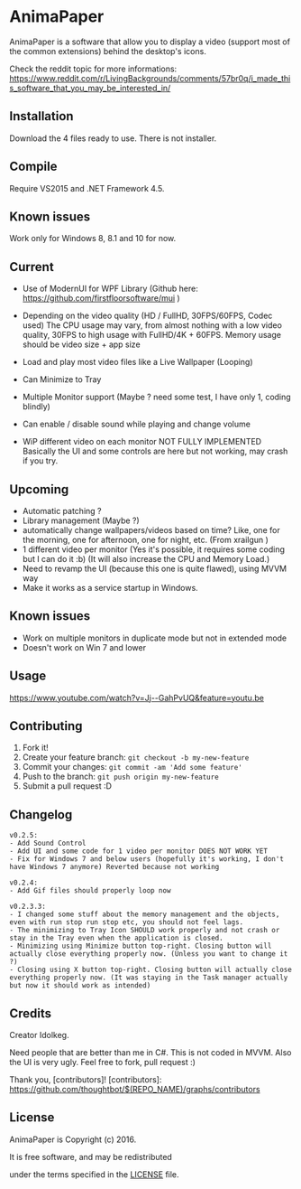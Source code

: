 # AnimaPaper

AnimaPaper is a software that allow you to display a video (support most of the common extensions) behind the desktop's icons.

Check the reddit topic for more informations:
https://www.reddit.com/r/LivingBackgrounds/comments/57br0q/i_made_this_software_that_you_may_be_interested_in/

## Installation

Download the 4 files ready to use.
There is not installer.

## Compile

Require VS2015 and .NET Framework 4.5.

## Known issues

Work only for Windows 8, 8.1 and 10 for now.


## Current

- Use of ModernUI for WPF Library (Github here: https://github.com/firstfloorsoftware/mui )
- Depending on the video quality (HD / FullHD, 30FPS/60FPS, Codec used) The CPU usage may vary, from almost nothing with a low video quality, 30FPS to high usage with FullHD/4K + 60FPS. Memory usage should be video size + app size
- Load and play most video files like a Live Wallpaper (Looping)
- Can Minimize to Tray
- Multiple Monitor support (Maybe ? need some test, I have only 1, coding blindly)
- Can enable / disable sound while playing and change volume

- WiP different video on each monitor NOT FULLY IMPLEMENTED Basically the UI and some controls are here but not working, may crash if you try.

## Upcoming

- Automatic patching ?
- Library management (Maybe ?)
- automatically change wallpapers/videos based on time? Like, one for the morning, one for afternoon, one for night, etc. (From xrailgun )
- 1 different video per monitor (Yes it's possible, it requires some coding but I can do it :b) (It will also increase the CPU and Memory Load.)
- Need to revamp the UI (because this one is quite flawed), using MVVM way
- Make it works as a service startup in Windows.

## Known issues

- Work on multiple monitors in duplicate mode but not in extended mode
- Doesn't work on Win 7 and lower


## Usage

https://www.youtube.com/watch?v=Jj--GahPvUQ&feature=youtu.be

## Contributing

1. Fork it!
2. Create your feature branch: `git checkout -b my-new-feature`
3. Commit your changes: `git commit -am 'Add some feature'`
4. Push to the branch: `git push origin my-new-feature`
5. Submit a pull request :D

## Changelog

	v0.2.5: 
	- Add Sound Control
	- Add UI and some code for 1 video per monitor DOES NOT WORK YET
	- Fix for Windows 7 and below users (hopefully it's working, I don't have Windows 7 anymore) Reverted because not working
	
	v0.2.4: 
	- Add Gif files should properly loop now
	
	v0.2.3.3:
	- I changed some stuff about the memory management and the objects, even with run stop run stop etc, you should not feel lags.
	- The minimizing to Tray Icon SHOULD work properly and not crash or stay in the Tray even when the application is closed.
	- Minimizing using Minimize button top-right. Closing button will actually close everything properly now. (Unless you want to change it ?)
	- Closing using X button top-right. Closing button will actually close everything properly now. (It was staying in the Task manager actually but now it should work as intended) 
	
## Credits

Creator Idolkeg.

Need people that are better than me in C#. This is not coded in MVVM. Also the UI is very ugly. Feel free to fork, pull request :)

Thank you, [contributors]!
[contributors]: https://github.com/thoughtbot/$(REPO_NAME)/graphs/contributors

## License

AnimaPaper is Copyright (c) 2016.

It is free software, and may be redistributed

under the terms specified in the [LICENSE] file.

[LICENSE]: /LICENSE
